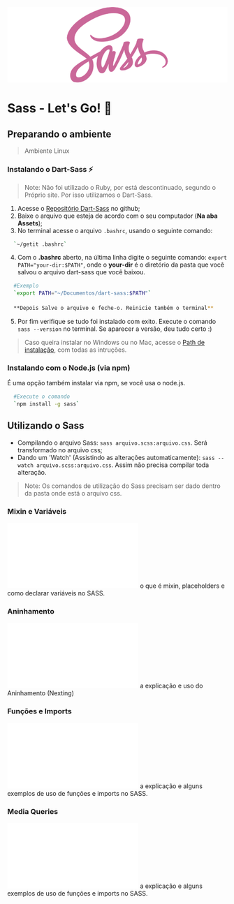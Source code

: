 ![](logo-sass.png "Logo Sass")

# Sass - Let's Go! :running:

## Preparando o ambiente
> Ambiente Linux
### Instalando o Dart-Sass :zap:
>Note: Não foi utilizado o Ruby, por está descontinuado, segundo o Próprio site. Por isso utilizamos o Dart-Sass.

1) Acesse o [Repositório Dart-Sass](https://github.com/sass/dart-sass/releases/tag/1.28.0) no github;
2) Baixe o arquivo que esteja de acordo com o seu computador (**Na aba Assets**);
3) No terminal acesse o arquivo `.bashrc`, usando o seguinte comando:
```sh 
  `~/getit .bashrc`
```
4) Com o **.bashrc** aberto, na última linha digite o seguinte comando: `export PATH="your-dir:$PATH"`, onde o **your-dir** é o diretório da pasta que você salvou o arquivo dart-sass que você baixou.
```sh 
  #Exemplo
  `export PATH="~/Documentos/dart-sass:$PATH"`
  
  **Depois Salve o arquivo e feche-o. Reinicie também o terminal**
```
5) Por fim verifique se tudo foi instalado com exito. Execute o comando `sass --version` no terminal. Se aparecer a versão, deu tudo certo :)

> Caso queira instalar no Windows ou no Mac, acesse o [Path de instalação](https://katiek2.github.io/path-doc/), com todas as intruções.

### Instalando com o Node.js (via npm)
É uma opção também instalar via npm, se você usa o node.js.
```sh 
  #Execute o comando
  `npm install -g sass`
```
## Utilizando o Sass
- Compilando o arquivo Sass: `sass arquivo.scss:arquivo.css`. Será transformado no arquivo css;
- Dando um 'Watch' (Assistindo as alterações automaticamente): `sass --watch arquivo.scss:arquivo.css`. Assim não precisa compilar toda alteração.


> Note: Os comandos de utilização do Sass precisam ser dado dentro da pasta onde está o arquivo css.

### Mixin e Variáveis
![Veja aqui](mixin-variaveis.md) o que é mixin, placeholders e como declarar variáveis no SASS.

### Aninhamento
![Veja aqui](Aninhamento.md) a explicação e uso do Aninhamento (Nexting)


### Funções e Imports
![Veja aqui](funcoes-import.md) a explicação e alguns exemplos de uso de funções e imports no SASS.

### Media Queries
![Veja aqui](media-queries.md) a explicação e alguns exemplos de uso de funções e imports no SASS.